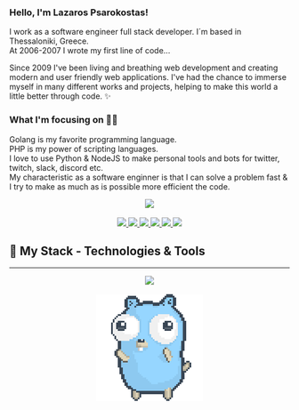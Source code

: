 ### Hello, I'm Lazaros Psarokostas!

I work as a software engineer full stack developer. I´m based in Thessaloniki, Greece.<br />
At 2006-2007 I wrote my first line of code...

Since 2009 I've been living and breathing web development and creating modern and user friendly web applications. I've had the chance to immerse myself in many different works and projects, helping to make this world a little better through code. ✨

### What I'm focusing on 👨‍💻

Golang is my favorite programming language.<br />
PHP is my power of scripting languages.<br />
I love to use Python & NodeJS to make personal tools and bots for twitter, twitch, slack, discord etc.<br />
My characteristic as a software enginner is that I can solve a problem fast & I try to make as much as is possible more efficient the code.

<p align="center">
  <a href="https://github.com/lazarospsa">
    <img src="https://github-profile-summary-cards.vercel.app/api/cards/profile-details?username=lazarospsa&theme=solarized_dark" width="480">
  </a>
</p>

<p align="center">
  <a href="https://github.com/lazarospsa">
    <img src="https://badges.strrl.dev/visits/lazarospsa/lazarospsa?logo=GitHub&style=plastic&a=0">
  </a>
  <a href="https://github.com/lazarospsa">
    <img src="https://badges.strrl.dev/years/lazarospsa?logo=GitHub&style=plastic&a=0">
  </a>
  <a href="https://github.com/lazarospsa?tab=repositories">
    <img src="https://badges.strrl.dev/repos/lazarospsa?logo=GitHub&style=plastic&a=0">
  </a>
  <a href="https://gist.github.com/lazarospsa">
    <img src="https://badges.strrl.dev/gists/lazarospsa?logo=GitHub&style=plastic&a=0">
  </a>
  <a href="https://github.com/lazarospsa">
    <img src="https://badges.strrl.dev/commits/monthly/lazarospsa?logo=GitHub&style=plastic&a=0">
  </a>
    <a href="https://github.com/lazarospsa">
    <img src="https://badges.strrl.dev/commits/yearly/lazarospsa?logo=GitHub&style=plastic&a=0">
  </a>
</p>

## 🔧 My Stack - Technologies & Tools

---
<div align="center">
  <a href="https://skillicons.dev">
    <img src="https://skillicons.dev/icons?i=go,php,c,cpp,cs,dotnet,raspberrypi,arduino,py,js,nodejs,express,jquery,selenium,symfony,laravel,wordpress,fastapi,flask,django,electron,html,css,bootstrap,angular,vue,react,mysql,postgres,sqlite,mongodb,redis,firebase,docker,vscode,idea,bash,cmake,aws,linux,git,github,gitlab,heroku,netlify,discord,bots,ps,ableton,stackoverflow,twitter,linkedin,instagram,md" />
    </a>



![gopher dancing](./dancing-gopher.gif)

</div>
